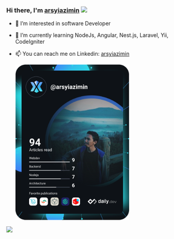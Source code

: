 ### Hi there, I'm <a href="https://www.linkedin.com/in/muh-arsyi-azimin/" target="_blank">arsyiazimin</a> <img src="https://media.giphy.com/media/hvRJCLFzcasrR4ia7z/giphy.gif" width="25px">
<!--- - 👋 Hi, I’m @arsyiazimin --->
- 👀 I’m interested in software Developer
- 🌱 I’m currently learning NodeJs, Angular, Nest.js, Laravel, Yii, CodeIgniter
- 📫 You can reach me on Linkedin: [arsyiazimin](https://www.linkedin.com/in/muh-arsyi-azimin/)

  <a href="https://app.daily.dev/arsyiazimin"><img src="https://github.com/arsyiazimin/arsyiazimin/blob/main/devcard.svg" width="300" alt="Arsyi Azimin's Dev Card"/></a>
<p> 
 <img height="180em" src="https://github-readme-stats-alpha-mauve.vercel.app/api?username=arsyiazimin&show_icons=true&hide_border=true&&count_private=true&include_all_commits=true&theme=tokyonight" />
  <!--- <img height="180em" src="https://github-readme-stats-alpha-mauve.vercel.app/api/top-langs/?username=arsyiazimin&show_icons=true&hide_border=true&layout=compact&langs_count=8&theme=tokyonight"/> --->
</p>

<!---
arsyiazimin/arsyiazimin is a ✨ special ✨ repository because its `README.md` (this file) appears on your GitHub profile.
You can click the Preview link to take a look at your changes.
--->
